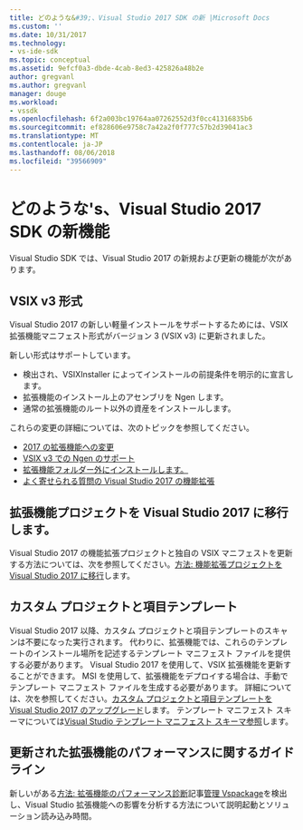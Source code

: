 ```yaml
---
title: どのような&#39;、Visual Studio 2017 SDK の新 |Microsoft Docs
ms.custom: ''
ms.date: 10/31/2017
ms.technology:
- vs-ide-sdk
ms.topic: conceptual
ms.assetid: 9efcf0a3-dbde-4cab-8ed3-425826a48b2e
author: gregvanl
ms.author: gregvanl
manager: douge
ms.workload:
- vssdk
ms.openlocfilehash: 6f2a003bc19764aa07262552d3f0cc41316835b6
ms.sourcegitcommit: ef828606e9758c7a42a2f0f777c57b2d39041ac3
ms.translationtype: MT
ms.contentlocale: ja-JP
ms.lasthandoff: 08/06/2018
ms.locfileid: "39566909"
---
```

# <a name="what39s-new-in-the-visual-studio-2017-sdk"></a>どのような&#39;s、Visual Studio 2017 SDK の新機能

Visual Studio SDK では、Visual Studio 2017 の新規および更新の機能が次があります。

## <a name="vsix-v3-format"></a>VSIX v3 形式

Visual Studio 2017 の新しい軽量インストールをサポートするためには、VSIX 拡張機能マニフェスト形式がバージョン 3 (VSIX v3) に更新されました。

新しい形式はサポートしています。

* 検出され、VSIXInstaller によってインストールの前提条件を明示的に宣言します。
* 拡張機能のインストール上のアセンブリを Ngen します。
* 通常の拡張機能のルート以外の資産をインストールします。

これらの変更の詳細については、次のトピックを参照してください。

* [2017 の拡張機能への変更](breaking-changes-2017.md)
* [VSIX v3 での Ngen のサポート](ngen-support.md)
* [拡張機能フォルダー外にインストールします。](set-install-root.md)
* [よく寄せられる質問の Visual Studio 2017 の機能拡張](faq-2017.md)

## <a name="migrate-extensibility-project-to-visual-studio-2017"></a>拡張機能プロジェクトを Visual Studio 2017 に移行します。

Visual Studio 2017 の機能拡張プロジェクトと独自の VSIX マニフェストを更新する方法については、次を参照してください。[方法: 機能拡張プロジェクトを Visual Studio 2017 に移行](how-to-migrate-extensibility-projects-to-visual-studio-2017.md)します。

## <a name="custom-project-and-item-templates"></a>カスタム プロジェクトと項目テンプレート

Visual Studio 2017 以降、カスタム プロジェクトと項目テンプレートのスキャンは不要になった実行されます。 代わりに、拡張機能では、これらのテンプレートのインストール場所を記述するテンプレート マニフェスト ファイルを提供する必要があります。 Visual Studio 2017 を使用して、VSIX 拡張機能を更新することができます。 MSI を使用して、拡張機能をデプロイする場合は、手動でテンプレート マニフェスト ファイルを生成する必要があります。 詳細については、次を参照してください。[カスタム プロジェクトと項目テンプレートを Visual Studio 2017 のアップグレード](../extensibility/upgrading-custom-project-and-item-templates-for-visual-studio-2017.md)します。 テンプレート マニフェスト スキーマについては[Visual Studio テンプレート マニフェスト スキーマ参照](../extensibility/visual-studio-template-manifest-schema-reference.md)します。

## <a name="updated-extension-performance-guidelines"></a>更新された拡張機能のパフォーマンスに関するガイドライン

新しいがある[方法: 拡張機能のパフォーマンス診断](how-to-diagnose-extension-performance.md)記事[管理 Vspackage](managing-vspackages.md)を検出し、Visual Studio 拡張機能への影響を分析する方法について説明起動とソリューション読み込み時間。

